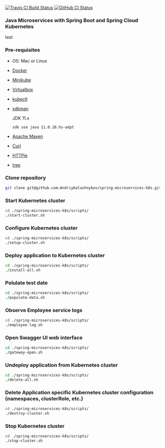 [![Travis CI Build Status](https://api.travis-ci.com/AndriyKalashnykov/spring-microservices-k8s.svg?branch=master)](https://travis-ci.com/github/AndriyKalashnykov/spring-microservices-k8s)
[![GitHub CI Status](https://github.com/AndriyKalashnykov/spring-microservices-k8s/workflows/ci/badge.svg)](https://github.com/AndriyKalashnykov/spring-microservices-k8s/actions?query=workflow%3Aci)
### Java Microservices with Spring Boot and Spring Cloud Kubernetes

test

### Pre-requisites

- OS: Mac or Linux
- [Docker](https://docs.docker.com/install/)
- [Minikube](https://kubernetes.io/docs/tasks/tools/install-minikube/)
- [Virtualbox](https://www.virtualbox.org/manual/ch02.html)
- [kubectl](https://kubernetes.io/docs/tasks/tools/install-kubectl/)
- [sdkman](https://sdkman.io/install)

    JDK 11.x
    
    ```shell
    sdk use java 11.0.10.hs-adpt
    ```
- [Apache Maven](https://maven.apache.org/install.html)
- [Curl](https://help.ubidots.com/en/articles/2165289-learn-how-to-install-run-curl-on-windows-macosx-linux)
- [HTTPie](https://httpie.org/doc#installation)
- [tree](http://mama.indstate.edu/users/ice/tree/)

### Clone repository

```bash
git clone git@github.com:AndriyKalashnykov/spring-microservices-k8s.git
```

### Start Kubernetes cluster

```bash
cd ./spring-microservices-k8s/scripts/
./start-cluster.sh
```

### Configure Kubernetes cluster

```bash
cd ./spring-microservices-k8s/scripts/
./setup-cluster.sh
```

### Deploy application to Kubernetes cluster

```bash
cd ./spring-microservices-k8s/scripts/
./install-all.sh
```

### Polulate test date

```bash
cd ./spring-microservices-k8s/scripts/
./populate-data.sh
```

### Observe Employee service logs

```bash
cd ./spring-microservices-k8s/scripts/
./employee-log.sh
```

### Open Swagger UI web interface

```bash
cd ./spring-microservices-k8s/scripts/
./gateway-open.sh
```

### Undeploy application from Kubernetes cluster

```bash
cd ./spring-microservices-k8s/scripts/
./delete-all.sh
```

### Delete Application specific Kubernetes cluster configuration (namespaces, clusterRole, etc.)

```bash
cd ./spring-microservices-k8s/scripts/
./destroy-cluster.sh
```

### Stop Kubernetes cluster

```bash
cd ./spring-microservices-k8s/scripts/
./stop-cluster.sh
```